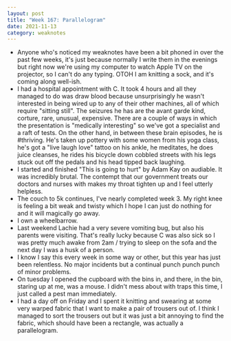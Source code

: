 ```yaml
---
layout: post
title: "Week 167: Parallelogram"
date: 2021-11-13
category: weaknotes
---
```

* Anyone who's noticed my weaknotes have been a bit phoned in over the past few weeks, it's just because normally I write them in the evenings but right now we're using my computer to watch Apple TV on the projector, so I can't do any typing. OTOH I am knitting a sock, and it's coming along well-ish.
* I had a hospital appointment with C. It took 4 hours and all they managed to do was draw blood because unsurprisingly he wasn't interested in being wired up to any of their other machines, all of which require "sitting still". The seizures he has are the avant garde kind, corture, rare, unusual, expensive. There are a couple of ways in which the presentation is "medically interesting" so we've got a specialist and a raft of tests. On the other hand, in between these brain episodes, he is #thriving. He's taken up pottery with some women from his yoga class, he's got a "live laugh love" tattoo on his ankle, he meditates, he does juice cleanses, he rides his bicycle down cobbled streets with his legs stuck out off the pedals and his head tipped back laughing.
* I started and finished "This is going to hurt" by Adam Kay on audiable. It was incredibly brutal. The contempt that our government treats our doctors and nurses with makes my throat tighten up and I feel utterly helpless.
* The couch to 5k continues, I've nearly completed week 3. My right knee is feeling a bit weak and twisty which I hope I can just do nothing for and it will magically go away.
* I own a wheelbarrow.
* Last weekend Lachie had a very severe vomiting bug, but also his parents were visiting. That's really lucky because C was also sick so I was pretty much awake from 2am / trying to sleep on the sofa and the next day I was a husk of a person.
* I know I say this every week in some way or other, but this year has just been relentless. No major incidents but a continual punch punch punch of minor problems.
* On tuesday I opened the cupboard with the bins in, and there, in the bin, staring up at me, was a mouse. I didn't mess about with traps this time, I just called a pest man immediately.
* I had a day off on Friday and I spent it knitting and swearing at some very warped fabric that I want to make a pair of trousers out of. I think I managed to sort the trousers out but it was just a bit annoying to find the fabric, which should have been a rectangle, was actually a parallelogram.
